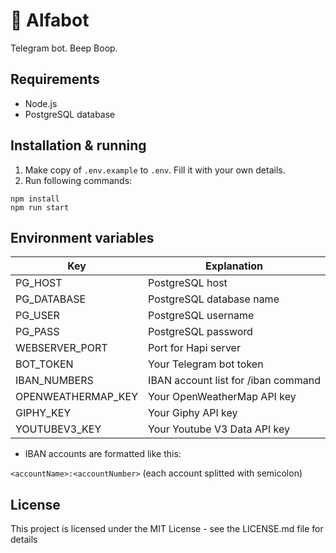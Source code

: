 # 🤖 Alfabot

Telegram bot. Beep Boop.

## Requirements

- Node.js
- PostgreSQL database

## Installation & running

1. Make copy of `.env.example` to `.env`. Fill it with your own details.
2. Run following commands:

```
npm install
npm run start
```

## Environment variables

| Key                | Explanation                         |
| ------------------ | ----------------------------------- |
| PG_HOST            | PostgreSQL host                     |
| PG_DATABASE        | PostgreSQL database name            |
| PG_USER            | PostgreSQL username                 |
| PG_PASS            | PostgreSQL password                 |
| WEBSERVER_PORT     | Port for Hapi server                |
| BOT_TOKEN          | Your Telegram bot token             |
| IBAN_NUMBERS       | IBAN account list for /iban command |
| OPENWEATHERMAP_KEY | Your OpenWeatherMap API key         |
| GIPHY_KEY          | Your Giphy API key                  |
| YOUTUBEV3_KEY      | Your Youtube V3 Data API key        |

- IBAN accounts are formatted like this:

`<accountName>:<accountNumber>` (each account splitted with semicolon)

## License

This project is licensed under the MIT License - see the LICENSE.md file for details
